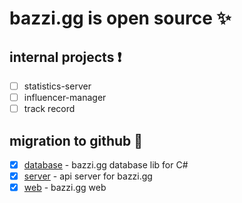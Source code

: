 # bazzi.gg is open source ✨

## internal projects ❗
- [ ] statistics-server
- [ ] influencer-manager
- [ ] track record

## migration to github 🎉
- [X] [database](https://github.com/bazzi-gg/database) - bazzi.gg database lib for C#
- [X] [server](https://github.com/bazzi-gg/server) - api server for bazzi.gg
- [X] [web](https://github.com/bazzi-gg/web) - bazzi.gg web
